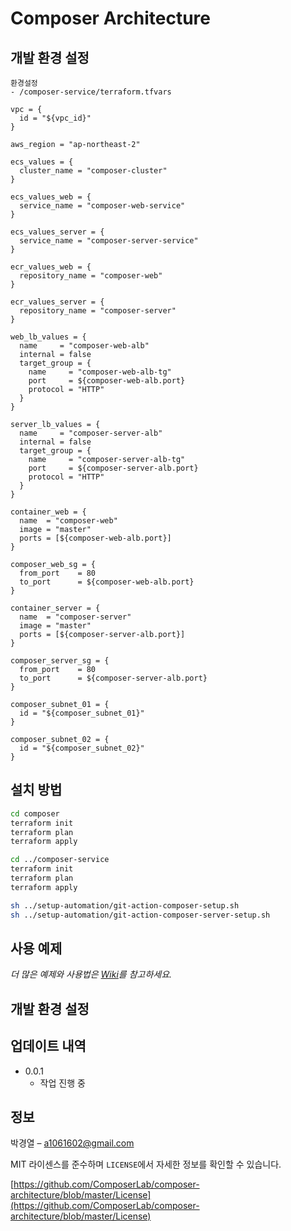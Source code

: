 # Composer Architecture

## 개발 환경 설정

```
환경설정
- /composer-service/terraform.tfvars

vpc = {
  id = "${vpc_id}"
}

aws_region = "ap-northeast-2"

ecs_values = {
  cluster_name = "composer-cluster"
}

ecs_values_web = {
  service_name = "composer-web-service"
}

ecs_values_server = {
  service_name = "composer-server-service"
}

ecr_values_web = {
  repository_name = "composer-web"
}

ecr_values_server = {
  repository_name = "composer-server"
}

web_lb_values = {
  name     = "composer-web-alb"
  internal = false
  target_group = {
    name     = "composer-web-alb-tg"
    port     = ${composer-web-alb.port}
    protocol = "HTTP"
  }
}

server_lb_values = {
  name     = "composer-server-alb"
  internal = false
  target_group = {
    name     = "composer-server-alb-tg"
    port     = ${composer-server-alb.port}
    protocol = "HTTP"
  }
}

container_web = {
  name  = "composer-web"
  image = "master"
  ports = [${composer-web-alb.port}]
}

composer_web_sg = {
  from_port    = 80
  to_port      = ${composer-web-alb.port}
}

container_server = {
  name  = "composer-server"
  image = "master"
  ports = [${composer-server-alb.port}]
}

composer_server_sg = {
  from_port    = 80
  to_port      = ${composer-server-alb.port}
}

composer_subnet_01 = {
  id = "${composer_subnet_01}"
}

composer_subnet_02 = {
  id = "${composer_subnet_02}"
}

```
## 설치 방법

```sh
cd composer
terraform init
terraform plan
terraform apply

cd ../composer-service
terraform init
terraform plan
terraform apply

sh ../setup-automation/git-action-composer-setup.sh
sh ../setup-automation/git-action-composer-server-setup.sh
```

## 사용 예제

_더 많은 예제와 사용법은 [Wiki][wiki]를 참고하세요._

## 개발 환경 설정

## 업데이트 내역

- 0.0.1
  - 작업 진행 중

## 정보

박경열 – a1061602@gmail.com

MIT 라이센스를 준수하며 `LICENSE`에서 자세한 정보를 확인할 수 있습니다.

[https://github.com/ComposerLab/composer-architecture/blob/master/License](https://github.com/ComposerLab/composer-architecture/blob/master/License)

[wiki]: https://github.com/ComposerLab/composer-architecture/wiki
